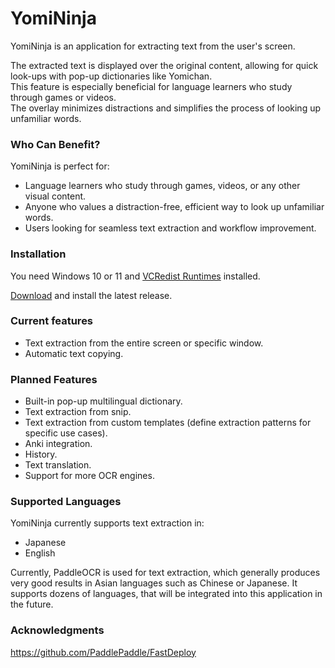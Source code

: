 # YomiNinja

YomiNinja is an application for extracting text from the user's screen.

The extracted text is displayed over the original content, allowing for quick look-ups with pop-up dictionaries like Yomichan. <br>
This feature is especially beneficial for language learners who study through games or videos.  <br>
The overlay minimizes distractions and simplifies the process of looking up unfamiliar words. 

### Who Can Benefit?

YomiNinja is perfect for:

- Language learners who study through games, videos, or any other visual content.
- Anyone who values a distraction-free, efficient way to look up unfamiliar words.
- Users looking for seamless text extraction and workflow improvement.

### Installation

You need Windows 10 or 11 and [VCRedist Runtimes](https://www.techpowerup.com/download/visual-c-redistributable-runtime-package-all-in-one/) installed. <br>

[Download](https://github.com/matt-m-o/YomiNinja/releases) and install the latest release.


### Current features

- Text extraction from the entire screen or specific window.
- Automatic text copying.


### Planned Features

- Built-in pop-up multilingual dictionary.
- Text extraction from snip.
- Text extraction from custom templates (define extraction patterns for specific use cases).
- Anki integration.
- History.
- Text translation.
- Support for more OCR engines.


### Supported Languages

YomiNinja currently supports text extraction in:

- Japanese
- English

Currently, PaddleOCR is used for text extraction, which generally produces very good results in Asian languages such as Chinese or Japanese.
It supports dozens of languages, that will be integrated into this application in the future. <br>

### Acknowledgments

https://github.com/PaddlePaddle/FastDeploy
